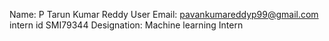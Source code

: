 Name: P Tarun Kumar Reddy
User Email: pavankumareddyp99@gmail.com
intern id SMI79344
Designation: Machine learning Intern
